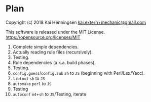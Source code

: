 # Plan

Copyright (c) 2018 Kai Henningsen <kai.extern+mechanic@gmail.com>

This software is released under the MIT License.
https://opensource.org/licenses/MIT

1. Complete simple dependencies.
2. Actually reading rule files (recursively).
3. Testing.
4. Rule dependencies (a.k.a. build phases).
5. Testing.
6. `config.guess`/`config.sub` `sh` to `JS` (beginning with Perl/Lex/Yacc).
5. `libtool` `sh` to `JS`
8. `automake` `perl` to `JS`
9. Testing
10. `autoconf` `m4`+`sh` to `JS`/Testing, iterate
